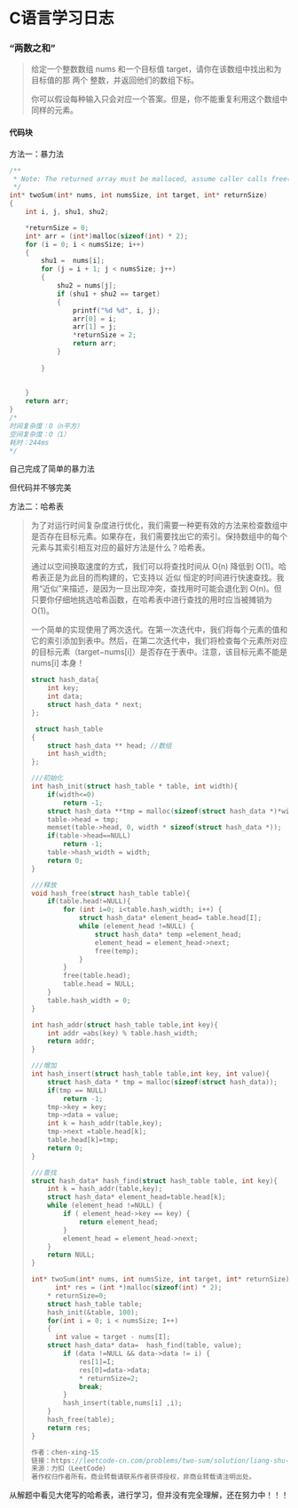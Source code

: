 # C语言学习日志

<!--根据 **leetcode**做题问题及解决方案-->

### “两数之和”

> 给定一个整数数组 nums 和一个目标值 target，请你在该数组中找出和为目标值的那 两个 整数，并返回他们的数组下标。
>
> 你可以假设每种输入只会对应一个答案。但是，你不能重复利用这个数组中同样的元素。

#### 代码块

方法一：暴力法

```c
/**
 * Note: The returned array must be malloced, assume caller calls free().
 */
int* twoSum(int* nums, int numsSize, int target, int* returnSize)
{
    int i, j, shu1, shu2;

    *returnSize = 0;
    int* arr = (int*)malloc(sizeof(int) * 2);
	for (i = 0; i < numsSize; i++)
	{
		shu1 =  nums[i];
		for (j = i + 1; j < numsSize; j++)
		{
			shu2 = nums[j];
			if (shu1 + shu2 == target)
			{
				printf("%d %d", i, j);				
				arr[0] = i;
				arr[1] = j;
				*returnSize = 2;
                return arr;
			}
			
		}
	
		
	}
    return arr;
}
/*
时间复杂度：O（n平方）
空间复杂度：O（1）
耗时：244ms
*/
```

自己完成了简单的暴力法

但代码并不够完美

方法二：哈希表

> 为了对运行时间复杂度进行优化，我们需要一种更有效的方法来检查数组中是否存在目标元素。如果存在，我们需要找出它的索引。保持数组中的每个元素与其索引相互对应的最好方法是什么？哈希表。
>
> 通过以空间换取速度的方式，我们可以将查找时间从 O(n) 降低到 O(1)。哈希表正是为此目的而构建的，它支持以 近似 恒定的时间进行快速查找。我用“近似”来描述，是因为一旦出现冲突，查找用时可能会退化到 O(n)。但只要你仔细地挑选哈希函数，在哈希表中进行查找的用时应当被摊销为 O(1)。
>
> 一个简单的实现使用了两次迭代。在第一次迭代中，我们将每个元素的值和它的索引添加到表中。然后，在第二次迭代中，我们将检查每个元素所对应的目标元素（target−nums[i]）是否存在于表中。注意，该目标元素不能是 nums[i] 本身！
>
> ```c
> struct hash_data{
>     int key;
>     int data;
>     struct hash_data * next;
> };
> 
>  struct hash_table
> {
>     struct hash_data ** head; //数组
>     int hash_width;
> };
> 
> ///初始化
> int hash_init(struct hash_table * table, int width){
>     if(width<=0)
>         return -1;
>     struct hash_data **tmp = malloc(sizeof(struct hash_data *)*width);
>     table->head = tmp;
>     memset(table->head, 0, width * sizeof(struct hash_data *));
>     if(table->head==NULL)
>         return -1;
>     table->hash_width = width;
>     return 0;
> }
> 
> ///释放
> void hash_free(struct hash_table table){
>     if(table.head!=NULL){
>         for (int i=0; i<table.hash_width; i++) {
>             struct hash_data* element_head= table.head[I];
>             while (element_head !=NULL) {
>                 struct hash_data* temp =element_head;
>                 element_head = element_head->next;
>                 free(temp);
>             }
>         }
>         free(table.head);
>         table.head = NULL;
>     }
>     table.hash_width = 0;
> }
> 
> int hash_addr(struct hash_table table,int key){
>     int addr =abs(key) % table.hash_width;
>     return addr;
> }
> 
> ///增加
> int hash_insert(struct hash_table table,int key, int value){
>     struct hash_data * tmp = malloc(sizeof(struct hash_data));
>     if(tmp == NULL)
>         return -1;
>     tmp->key = key;
>     tmp->data = value;
>     int k = hash_addr(table,key);
>     tmp->next =table.head[k];
>     table.head[k]=tmp;
>     return 0;
> }
> 
> ///查找
> struct hash_data* hash_find(struct hash_table table, int key){
>     int k = hash_addr(table,key);
>     struct hash_data* element_head=table.head[k];
>     while (element_head !=NULL) {
>         if ( element_head->key == key) {
>             return element_head;
>         }
>         element_head = element_head->next;
>     }
>     return NULL;
> }
> 
> int* twoSum(int* nums, int numsSize, int target, int* returnSize){
>       int* res = (int *)malloc(sizeof(int) * 2);
>     * returnSize=0;
>     struct hash_table table;
>     hash_init(&table, 100);
>     for(int i = 0; i < numsSize; I++)
>     {
>       int value = target - nums[I];
>     struct hash_data* data=  hash_find(table, value);
>         if (data !=NULL && data->data != i) {
>             res[1]=I;
>             res[0]=data->data;
>             * returnSize=2;
>             break;
>         }
>         hash_insert(table,nums[i] ,i);
>     }
>     hash_free(table);
>     return res;
> }
> 
> 作者：chen-xing-15
> 链接：https://leetcode-cn.com/problems/two-sum/solution/liang-shu-zhi-he-san-chong-jie-fa-by-chen-xing-15/
> 来源：力扣（LeetCode）
> 著作权归作者所有。商业转载请联系作者获得授权，非商业转载请注明出处。
> ```

从解题中看见大佬写的哈希表，进行学习，但并没有完全理解，还在努力中！！！


